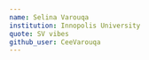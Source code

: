 ```yaml
---
name: Selina Varouqa
institution: Innopolis University
quote: SV vibes
github_user: CeeVarouqa
---
```

